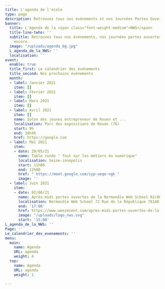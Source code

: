 ```yaml
---
title: L'agenda de l'école
type: page
description: Retrouvez tous nos événements et nos Journées Portes Ouvertes
banner:
  title: L'Agenda de la <span class="font-weight-medium">NWS</span>
  title-line-twho: ''
  subtitle: Retrouvez tous nos événements, nos journées portes ouvertes et bien plus
    encore.
  image: "/uploads/agenda_bg.jpg"
  L_agenda_de_la_NWS: ''
  localisation: ''
event:
  enable: true
  title_first: Le calendrier des événements
  title_second: Nos prochains événements
  month:
  - label: Janvier 2021
    item: []
  - label: Février 2021
    item: []
  - label: Mars 2021
    item: []
  - label: Avril 2021
    item: []
    name: Salon des jeunes entrepreneur de Rouen et ...
    localisation: Parc des expositions de Rouen (76)
    start: 9h
    end: 18h45
    href: https://google.com
  - label: Mai 2021
    item:
    - date: 29/05/21
      name: Table ronde " Tout sur les métiers du numérique"
      localisation: Seine-innopolis
      start: 11h00
      end: 12h00
      href: " https://meet.google.com/syp-ueqe-ngk "
      image: ''
  - label: Juin 2021
    item:
    - date: 02/06/21
      name: Après-midi portes ouvertes de la Normandie Web School 02/06
      localisation: Normandie Web School 72 Rue de la République 76140 Le Petit-Quevilly
      end: '17:00'
      href: https://www.weezevent.com/apres-midi-portes-ouvertes-de-la-normandie-web-school-02-06
      image: "/uploads/logo_nws.svg"
      start: '15:00'
L_agenda_de_la_NWS: ''
Page: ''
Le_calendrier_des_evenements: ''
menu:
  main:
    name: Agenda
    URL: agenda
    weight: 4
  top:
    name: Agenda
    URL: agenda
    weight: 1

---
```

